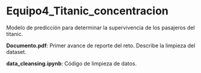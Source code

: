 # Equipo4_Titanic_concentracion

Modelo de predicción para determinar la supervivencia de los pasajeros del titanic.

**Documento.pdf**: Primer avance de reporte del reto. Describe la limpieza del dataset.

**data_cleansing.ipynb**: Código de limpieza de datos.


